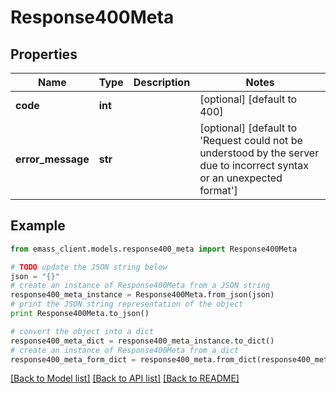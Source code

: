 # Response400Meta


## Properties
Name | Type | Description | Notes
------------ | ------------- | ------------- | -------------
**code** | **int** |  | [optional] [default to 400]
**error_message** | **str** |  | [optional] [default to 'Request could not be understood by the server due to incorrect syntax or an unexpected format']

## Example

```python
from emass_client.models.response400_meta import Response400Meta

# TODO update the JSON string below
json = "{}"
# create an instance of Response400Meta from a JSON string
response400_meta_instance = Response400Meta.from_json(json)
# print the JSON string representation of the object
print Response400Meta.to_json()

# convert the object into a dict
response400_meta_dict = response400_meta_instance.to_dict()
# create an instance of Response400Meta from a dict
response400_meta_form_dict = response400_meta.from_dict(response400_meta_dict)
```
[[Back to Model list]](../README.md#documentation-for-models) [[Back to API list]](../README.md#documentation-for-api-endpoints) [[Back to README]](../README.md)


